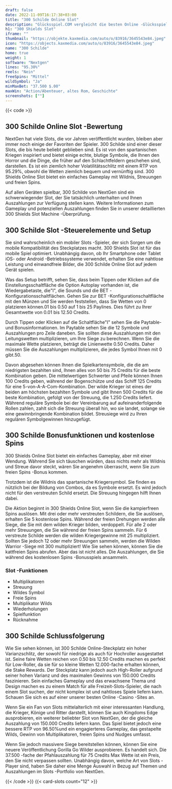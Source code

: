 ```yaml
---
draft: false
date: 2022-11-09T16:17:38+03:00
title: "300 Schilde Online Slot"
description: "Glücksspiel.COM vergleicht die besten Online -Glücksspiel -Sites und -spiele der Kanada.  Unabhängige Produktbewertungen und exklusive Anmeldeangebote. Jetzt spielen!"
h1: "300 Shields Slot"
iframe: ""
thumbnail: "https://objekte.kaxmedia.com/auto/o/83916/3645543e84.jpeg"
icon: "https://objects.kaxmedia.com/auto/o/83916/3645543e84.jpeg"
name: "300 Schilde"
home: true
weight: 1
software: "Nextgen"
lines: "95.30%"
reels: "Nein"
freeSpins: "Mittel"
wildSymbol: "Ja"
minMaxBet: "37.500 $.00"
maxWin: "Action/Abenteuer, altes Rom, Geschichte"
screenshots: [""]
---
```


{{< code >}}<h2>300 Schilde Online Slot -Bewertung</h2><p>NextGen hat viele Slots, die vor Jahren veröffentlicht wurden, bleiben aber immer noch einige der Favoriten der Spieler. 300 Schilde sind einer dieser Slots, die bis heute beliebt geblieben sind. Es ist von den spartanischen Kriegen inspiriert und bietet einige echte, blutige Symbole, die Ihnen den Horror und die Dinge, die früher auf den Schlachtfeldern geschehen sind, darstellen. Es ist ein ziemlich hoher Volatilitätsschlitz mit einem RTP von 95.29%, obwohl die Wetten ziemlich bequem und vernünftig sind. 300 Shields Online Slot bietet ein einfaches Gameplay mit Wildnis, Streuungen und freien Spins.</p><p>Auf allen Geräten spielbar, 300 Schilde von NextGen sind ein schwerwiegender Slot, der Sie tatsächlich unterhalten und Ihnen Auszahlungen zur Verfügung stellen kann. Weitere Informationen zum Gameplay und potenziellen Auszahlungen finden Sie in unserer detaillierten 300 Shields Slot Machine -Überprüfung.</p><h2>300 Schilde Slot -Steuerelemente und Setup</h2><p>Sie sind wahrscheinlich ein mobiler Slots -Spieler, der sich Sorgen um die mobile Kompatibilität des Steckplatzes macht. 300 Shields Slot ist für das mobile Spiel optimiert. Unabhängig davon, ob Ihr Smartphone oder Tablet iOS- oder Android -Betriebssysteme verwendet, erhalten Sie eine nahtlose Leistung und einwandfreie Bilder, die 300 Schilde Online Slot auf jedem Gerät spielen.</p><p>Was das Setup betrifft, sehen Sie, dass beim Tippen oder Klicken auf die Einstellungsschaltfläche die Option Autoplay vorhanden ist, die Wiedergabetaste, die"I", die Sounds und die BET -Konfigurationsschaltflächen. Gehen Sie zur BET -Konfigurationschaltfläche mit den Münzen und Sie werden feststellen, dass Sie Wetten von 0 platzieren können.01 bis 0.50 auf 1 bis 25 Paylines. Dies führt zu Ihrer Gesamtwette von 0.01 bis 12.50 Credits.</p><p>Durch Tippen oder Klicken auf die Schaltfläche"I" sehen Sie die Paytable- und Bonusinformationen. Im Paytable sehen Sie die 12 Symbole und Auszahlungen pro Zeile daneben. Sie sollten diese Auszahlungen mit den Leitungswetten multiplizieren, um Ihre Siege zu berechnen. Wenn Sie die maximale Wette platzieren, beträgt die Linienwette 0.50 Credits. Daher müssen Sie die Auszahlungen multiplizieren, die jedes Symbol Ihnen mit 0 gibt.50.</p><p>Davon abgesehen können Ihnen die Spielkartensymbole, die die am niedrigsten bezahlten sind, Ihnen alles von 50 bis 75 Credits für die beste Kombination geben. Die mittelwertigen Schwerter und Pfeile können Ihnen 100 Credits geben, während der Bogenschütze und das Schiff 125 Credits für eine 5-von-A-A-Com-Kombination. Der wilde Krieger ist eines der beiden am höchsten bezahlten Symbole und gibt Ihnen 500 Credits für die beste Kombination, gefolgt von der Streuung, die 1.250 Credits liefert. Während reguläre Symbole bei der Vereinbarung auf aufeinanderfolgende Rollen zahlen, zahlt sich die Streuung überall hin, wo sie landet, solange sie eine gewinnbringende Kombination bildet. Streusiege wird zu Ihren regulären Symbolgewinnen hinzugefügt.</p><h2>300 Schilde Bonusfunktionen und kostenlose Spins</h2><p>300 Shields Online Slot bietet ein einfaches Gameplay, aber mit einer Wendung. Während Sie sich täuschen würden, dass nichts mehr als Wildnis und Streue davor steckt, wären Sie angenehm überrascht, wenn Sie zum freien Spins -Bonus kommen.</p><p>Trotzdem ist die Wildnis das spartanische Kriegersymbol. Sie finden es nützlich bei der Bildung von Combos, da es Symbole ersetzt. Es wird jedoch nicht für den verstreuten Schild ersetzt. Die Streuung hingegen hilft Ihnen dabei.</p><p>Die Aktion beginnt in 300 Shields Online Slot, wenn Sie die kampierfreen Spins auslösen. Mit drei oder mehr verstreuten Schildern, die Sie auslösen, erhalten Sie 5 kostenlose Spins. Während der freien Drehungen werden alle Siege, die Sie mit dem wilden Krieger bilden, verdoppelt. Für alle 2 oder mehr Streuungen, die Sie während der freien Spins sammeln. Für 6 verstreute Schilde werden die wilden Kriegergewinne mit 25 multipliziert. Sollten Sie jedoch 12 oder mehr Streuungen sammeln, werden die Wilden Warrior -Siege mit 300 multipliziert! Wie Sie sehen können, können Sie die kattfreien Spins abrufen. Aber das ist nicht alles. Die Auszahlungen, die Sie während des kostenlosen Spins -Bonusspiels ansammeln.</p><h3>
Slot -Funktionen</h3><ul>
<li></span>
Multiplikatoren</li>
<li></span>
Streuung</li>
<li></span>
Wildes Symbol</li>
<li></span>
Freie Spins</li>
<li></span>
Multiplikator Wilds</li>
<li></span>
Wiederholungen</li>
<li></span>
Spielfunktion</li>
<li></span>
Rücknahme</li></ul><h2>300 Schilde Schlussfolgerung</h2><p>Wie Sie sehen können, ist 300 Schilde Online-Steckplatz ein hoher Varianzschlitz, der sowohl für niedrige als auch für Hochroller ausgestattet ist. Seine faire Wetten reichen von 0.50 bis 12.50 Credits machen es perfekt für Low-Roller, da sie für so kleine Wetten 12.000-fache erhalten können, die Stake Rewards. Der Steckplatz kann jedoch auch High-Roller aufgrund seiner hohen Varianz und des maximalen Gewinns von 150.000 Credits faszinieren. Sein einfaches Gameplay und das erwachsene Thema und Design machen es zu einem Match für alle Freizeit-Slots-Spieler, die nach einem Slot suchen, der nicht komplex ist und nahtloses Spiele liefern kann. Schauen Sie sich es auf einer unserer besten Online -Casino -Sites an.</p><p>Wenn Sie ein Fan von Slots mittelalterlich mit einer interessanten Handlung, die Krieger, Könige und Ritter darstellt, können Sie auch Kingdoms Edge ausprobieren, ein weiterer beliebter Slot von NextGen, der die gleiche Auszahlung von 150.000 Credits liefern kann. Das Spiel bietet jedoch eine bessere RTP von 96.50%und ein engagierteres Gameplay, das gestapelte Wilds, Gewinn von Multiplikatoren, freien Spins und Nudges umfasst.</p><p>Wenn Sie jedoch massivere Siege bereitstellen können, können Sie eine neuere Veröffentlichung Gorilla Go Wilder ausprobieren. Es handelt sich. Die 37.500 -fache der Pfahlauszahlung für 75 Credits Max Wette ist ein Preis, den Sie nicht verpassen sollten. Unabhängig davon, welche Art von Slots -Player sind, haben Sie daher eine Menge Auswahl in Bezug auf Themen und Auszahlungen im Slots -Portfolio von NextGen.</p>{{< /code >}}
 {{< card-slots count="12" >}}